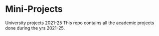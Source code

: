# Mini-Projects
University projects 2021-25
This repo contains all the academic projects done during the yrs 2021-25.
